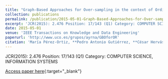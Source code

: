```yaml
---
title: "Graph-Based Approaches for Over-sampling in the context of Ordinal Regression"
collection: publications
permalink: /publication/2015-05-01-Graph-Based-Approaches-for-Over-sampling-in-the-context-of-Ordinal-Regression
excerpt: 'JCR(2015): 2.476 Position: 17/143 (Q1) Category: COMPUTER SCIENCE, INFORMATION SYSTEMS'
date: 2015-05-01
venue: 'IEEE Transactions on Knowledge and Data Engineering'
paperurl: 'http://www.uco.es/grupos/ayrna/GBOforOR'
citation: 'María Pérez-Ortiz, **Pedro Antonio Gutiérrez, **César Hervás-Martínez, X. Yao, &quot;Graph-Based Approaches for Over-sampling in the context of Ordinal Regression.&quot; IEEE Transactions on Knowledge and Data Engineering, Vol. 27(5), 2015, pp.1233--1245.'
---
```

JCR(2015): 2.476 Position: 17/143 (Q1) Category: COMPUTER SCIENCE, INFORMATION SYSTEMS

[Access paper here](http://www.uco.es/grupos/ayrna/GBOforOR){:target="_blank"}
